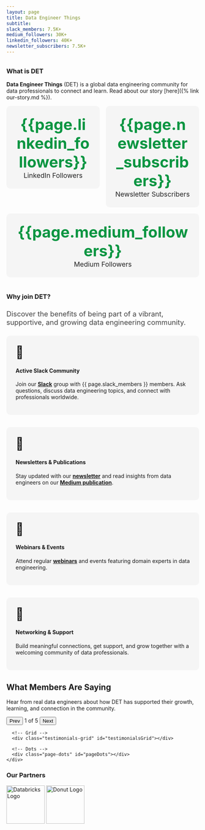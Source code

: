 ```yaml
---
layout: page
title: Data Engineer Things
subtitle: 
slack_members: 7.5K+
medium_followers: 30K+
linkedin_followers: 40K+
newsletter_subscribers: 7.5K+
---
```


<link rel="stylesheet" href="det-join-section.css">
  <script src="det-join-section.js"></script>

<h2 style="font-size:1.3rem; color:#003366; font-weight:400; margin-top:0; margin-bottom:2rem;">
  <span id="typewriter-subtitle"></span>
</h2>

<script>
document.addEventListener("DOMContentLoaded", function() {
  const text = "Created & curated by Data Engineers... For Data Engineers...";
  const el = document.getElementById("typewriter-subtitle");
  let i = 0;
  function type() {
    if (i <= text.length) {
      el.textContent = text.slice(0, i);
      i++;
      setTimeout(type, 20); // Faster typing speed
    }
  }
  type();
});
</script>

### What is DET

**Data Engineer Things** (DET) is a global data engineering community for data professionals to connect and learn. Read about our story [here]({% link our-story.md %}).

<div style="display: flex; gap: 1rem; flex-wrap: wrap; margin-bottom: 1.5rem;">
  <a href="https://www.linkedin.com/company/data-engineer-things/" target="_blank" style="flex: 1; min-width: 180px; text-decoration: none;">
    <div style="background: #f5f5f5; border-radius: 10px; padding: 1.5rem; text-align: center;">
      <div style="font-size: 2.5rem; font-weight: bold; color: rgb(10, 149, 65);">{{page.linkedin_followers}}</div>
      <div style="font-size: 1.1rem; color: #222;">LinkedIn Followers</div>
    </div>
  </a>
  <a href="https://dataengineerthings.substack.com" target="_blank" style="flex: 1; min-width: 180px; text-decoration: none;">
    <div style="background: #f5f5f5; border-radius: 10px; padding: 1.5rem; text-align: center;">
      <div style="font-size: 2.5rem; font-weight: bold; color:rgb(10, 149, 65);">{{page.newsletter_subscribers}}</div>
      <div style="font-size: 1.1rem; color: #222;">Newsletter Subscribers</div>
    </div>
  </a>
  <a href="https://medium.com/data-engineer-things" target="_blank" style="flex: 1; min-width: 180px; text-decoration: none;">
    <div style="background: #f5f5f5; border-radius: 10px; padding: 1.5rem; text-align: center;">
      <div style="font-size: 2.5rem; font-weight: bold; color:rgb(10, 149, 65);">{{page.medium_followers}}</div>
      <div style="font-size: 1.1rem; color: #222;">Medium Followers</div>
    </div>
  </a>
</div>

<div style="margin-bottom: 2.5rem;"></div>

### Why join DET?
<div style="margin-top: 1.5rem; margin-bottom: 1.5rem; font-size: 1.15rem; color: #444; text-align: left;">
  Discover the benefits of being part of a vibrant, supportive, and growing data engineering community.
</div>

<div style="display: flex; flex-wrap: wrap; gap: 2rem; margin-bottom: 2rem;">

  <div style="flex: 1 1 250px; background: #f5f5f5; border-radius: 10px; padding: 1.5rem; min-width: 220px; text-align: left;">
    <div style="font-size: 2rem;">💬</div>
    <h4>Active Slack Community</h4>
    <p>
      Join our <a href="http://join.det.life" target="_blank"><strong>Slack</strong></a> group with {{ page.slack_members }} members. Ask questions, discuss data engineering topics, and connect with professionals worldwide.
    </p>
  </div>

  <div style="flex: 1 1 250px; background: #f5f5f5; border-radius: 10px; padding: 1.5rem; min-width: 220px; text-align: left;">
    <div style="font-size: 2rem;">📰</div>
    <h4>Newsletters & Publications</h4>
    <p>
      Stay updated with our <a href="https://dataengineerthings.substack.com/" target="_blank"><strong>newsletter</strong></a> and read insights from data engineers on our <a href="https://medium.com/data-engineer-things" target="_blank"><strong>Medium publication</strong></a>.
    </p>
  </div>

  <div style="flex: 1 1 250px; background: #f5f5f5; border-radius: 10px; padding: 1.5rem; min-width: 220px; text-align: left;">
    <div style="font-size: 2rem;">🎥</div>
    <h4>Webinars & Events</h4>
    <p>
      Attend regular <a href="https://www.youtube.com/@data-engineer-things/streams" target="_blank"><strong>webinars</strong></a> and events featuring domain experts in data engineering.
    </p>
  </div>

  <div style="flex: 1 1 250px; background: #f5f5f5; border-radius: 10px; padding: 1.5rem; min-width: 220px; text-align: left;">
    <div style="font-size: 2rem;">🤝</div>
    <h4>Networking & Support</h4>
    <p>
      Build meaningful connections, get support, and grow together with a welcoming community of data professionals.
    </p>
  </div>

</div>

  <!-- What Members Are Saying Section -->
  <section class="testimonials-section">
    <div class="container">
      <!-- Section Header -->
      <div class="section-header">
          <h2 class="section-title">What Members Are Saying</h2>
          <p class="section-description">
              Hear from real data engineers about how DET has supported their growth, learning, and connection in the community.
          </p>
      </div>
      <!-- Controls -->
      <div class="testimonial-controls">
        <button class="control-btn" id="prevBtn">Prev</button>
        <span class="page-indicator" id="pageIndicator">1 of 5</span>
        <button class="control-btn" id="nextBtn">Next</button>
      </div>

      <!-- Grid -->
      <div class="testimonials-grid" id="testimonialsGrid"></div>

      <!-- Dots -->
      <div class="page-dots" id="pageDots"></div>
    </div>
  </section>


### Our Partners

<a href="https://www.databricks.com"><img src="/assets/img/logo/databricks-logo.png" alt="Databricks Logo" height="100"></a>
<a href="http://donut.com/"><img src="/assets/img/logo/donut-logo.png" alt="Donut Logo" height="100"></a>
